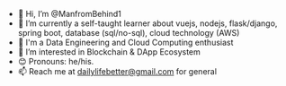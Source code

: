 - 👋 Hi, I’m @ManfromBehind1
- 🌱 I’m currently a self-taught learner about vuejs, nodejs, flask/django, spring boot, database (sql/no-sql), cloud technology (AWS)
- 🔭 I'm a Data Engineering and Cloud Computing enthusiast
- 👀 I’m interested in Blockchain & DApp Ecosystem
- 😊 Pronouns: he/his.
- 📫 Reach me at dailylifebetter@gmail.com for general

<!---
ManfromBehind1/ManfromBehind1 is a ✨ special ✨ repository because its `README.md` (this file) appears on your GitHub profile.
You can click the Preview link to take a look at your changes.
--->
